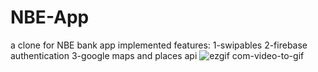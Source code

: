 # NBE-App
a clone for NBE bank app
implemented features:
 1-swipables
 2-firebase authentication
 3-google maps and places api
 ![ezgif com-video-to-gif](https://github.com/3aly/NBE-App/assets/77078308/4b20d356-5d59-424e-9cb7-d5c4d84c9afb)

 
